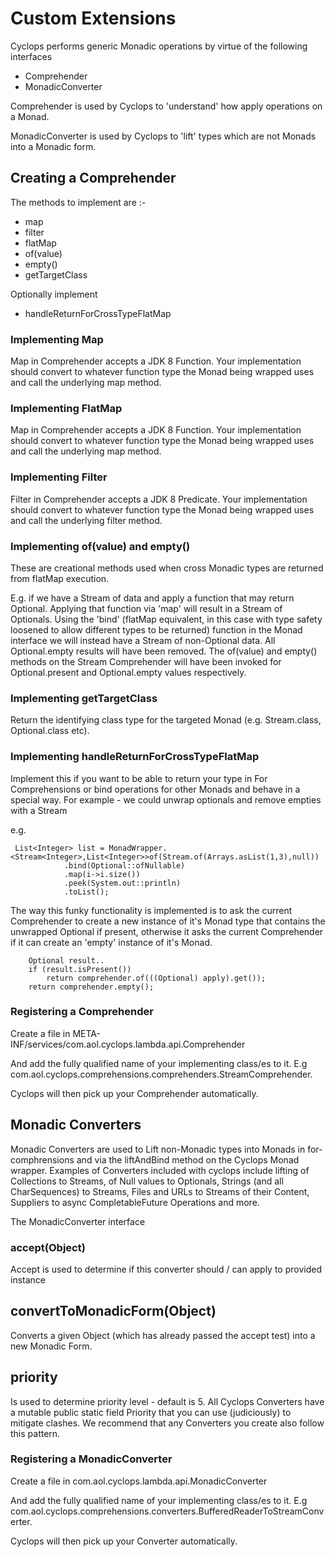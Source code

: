 # Custom Extensions

Cyclops performs generic Monadic operations by virtue of the following interfaces

* Comprehender
* MonadicConverter

Comprehender is used by Cyclops to 'understand' how apply operations on a Monad. 

MonadicConverter is used by Cyclops to 'lift' types which are not Monads into a Monadic form.

## Creating a Comprehender

The methods to implement are :-

* map  
* filter
* flatMap
* of(value)
* empty()
* getTargetClass

Optionally implement 

* handleReturnForCrossTypeFlatMap

### Implementing Map

Map in Comprehender accepts a JDK 8 Function. Your implementation should convert to whatever function type the Monad being wrapped uses and call the underlying map method.

### Implementing FlatMap

Map in Comprehender accepts a JDK 8 Function. Your implementation should convert to whatever function type the Monad being wrapped uses and call the underlying map method.

### Implementing Filter
 
Filter in Comprehender accepts a JDK 8 Predicate. Your implementation should convert to whatever function type the Monad being wrapped uses and call the underlying filter method.

### Implementing of(value) and empty()

These are creational methods used when cross Monadic types are returned from flatMap execution. 

E.g. if we have a Stream of data and apply a function that may return Optional. Applying that function via 'map' will result in a Stream of Optionals. Using the 'bind' (flatMap equivalent, in this case with type safety loosened to allow different types to be returned) function in the Monad interface we will instead have a Stream of non-Optional data. All Optional.empty results will have been removed.  The of(value) and empty() methods on the Stream Comprehender will have been invoked for Optional.present and Optional.empty values respectively.

### Implementing getTargetClass

Return the identifying class type for the targeted Monad (e.g. Stream.class, Optional.class etc).


### Implementing handleReturnForCrossTypeFlatMap

Implement this if you want to be able to return your type in For Comprehensions or bind operations for other Monads and behave in a special way. For example - we could unwrap optionals and remove empties with a Stream

e.g.

     List<Integer> list = MonadWrapper.<Stream<Integer>,List<Integer>>of(Stream.of(Arrays.asList(1,3),null))
				.bind(Optional::ofNullable)
				.map(i->i.size())
				.peek(System.out::println)
				.toList();
				
The way this funky functionality is implemented is to ask the current Comprehender to create a new instance of it's Monad type that contains the unwrapped Optional if present, otherwise it asks the current Comprehender if it can create an 'empty' instance of it's Monad.
		
		Optional result..
		if (result.isPresent())
			return comprehender.of(((Optional) apply).get());
		return comprehender.empty();
					

### Registering a Comprehender

Create a file in META-INF/services/com.aol.cyclops.lambda.api.Comprehender

And add the fully qualified name of your implementing class/es to it. E.g com.aol.cyclops.comprehensions.comprehenders.StreamComprehender.

Cyclops will then pick up your Comprehender automatically.

## Monadic Converters

Monadic Converters are used to Lift non-Monadic types into Monads in for-comphrensions and via the liftAndBind method on the Cyclops Monad wrapper. Examples of Converters included with cyclops include  lifting of Collections to Streams, of Null values to Optionals, Strings (and all CharSequences) to Streams, Files and URLs to Streams of their Content, Suppliers to async CompletableFuture Operations and more.

The MonadicConverter interface

### accept(Object)

Accept is used to determine if this converter should / can apply to provided instance

## convertToMonadicForm(Object)

Converts a given Object (which has already passed the accept test) into a new Monadic Form.

## priority 

Is used to determine priority level - default is 5. All Cyclops Converters have a mutable public static field Priority that you can use (judiciously) to mitigate clashes. We recommend that any Converters you create also follow this pattern.



### Registering a MonadicConverter

Create a file in com.aol.cyclops.lambda.api.MonadicConverter

And add the fully qualified name of your implementing class/es to it. E.g com.aol.cyclops.comprehensions.converters.BufferedReaderToStreamConverter.

Cyclops will then pick up your Converter automatically.




